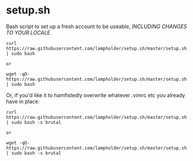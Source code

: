 # setup.sh
Bash script to set up a fresh account to be useable, *INCLUDING CHANGES TO YOUR LOCALE*.

~~~~
curl https://raw.githubusercontent.com/lampholder/setup.sh/master/setup.sh | sudo bash

or

wget -qO- https://raw.githubusercontent.com/lampholder/setup.sh/master/setup.sh | sudo bash
~~~~

Or, if you'd like it to hamfistedly overwrite whatever .vimrc etc you already have in place:

~~~~
curl https://raw.githubusercontent.com/lampholder/setup.sh/master/setup.sh | sudo bash -s brutal

or

wget -qO- https://raw.githubusercontent.com/lampholder/setup.sh/master/setup.sh | sudo bash -s brutal
~~~~
